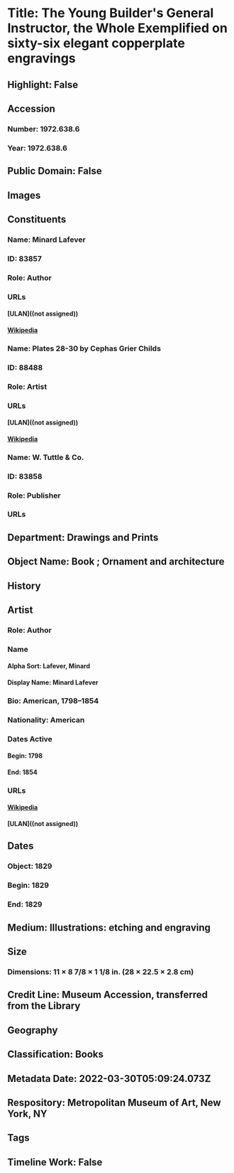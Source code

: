 # Title: The Young Builder's General Instructor, the Whole Exemplified on sixty-six elegant copperplate engravings
## Highlight: False
## Accession
### Number: 1972.638.6
### Year: 1972.638.6
## Public Domain: False
## Images
## Constituents
### Name: Minard Lafever
### ID: 83857
### Role: Author
### URLs
#### [ULAN]((not assigned))
#### [Wikipedia](https://www.wikidata.org/wiki/Q6863188)
### Name: Plates 28-30 by Cephas Grier Childs
### ID: 88488
### Role: Artist
### URLs
#### [ULAN]((not assigned))
#### [Wikipedia](https://www.wikidata.org/wiki/Q53499233)
### Name: W. Tuttle &amp; Co.
### ID: 83858
### Role: Publisher
### URLs
## Department: Drawings and Prints
## Object Name: Book ; Ornament and architecture
## History
## Artist
### Role: Author
### Name
#### Alpha Sort: Lafever, Minard
#### Display Name: Minard Lafever
### Bio: American, 1798–1854
### Nationality: American
### Dates Active
#### Begin: 1798
#### End: 1854
### URLs
#### [Wikipedia](https://www.wikidata.org/wiki/Q6863188)
#### [ULAN]((not assigned))
## Dates
### Object: 1829
### Begin: 1829
### End: 1829
## Medium: Illustrations: etching and engraving
## Size
### Dimensions: 11 × 8 7/8 × 1 1/8 in. (28 × 22.5 × 2.8 cm)
## Credit Line: Museum Accession, transferred from the Library
## Geography
## Classification: Books
## Metadata Date: 2022-03-30T05:09:24.073Z
## Respository: Metropolitan Museum of Art, New York, NY
## Tags
## Timeline Work: False